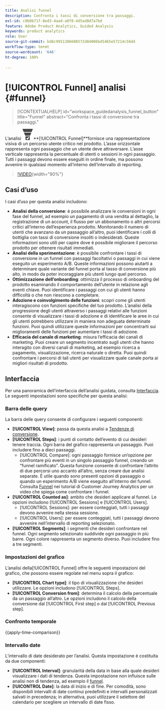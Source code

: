 ```yaml
---
title: Analisi funnel
description: Confronta i tassi di conversione tra passaggi.
exl-id: c8b0b71f-8ed3-4aad-a0f8-4d5ad8d7a7bd
feature: Adobe Product Analytics, Guided Analysis
keywords: product analytics
role: User
source-git-commit: bd8c9951386608572d84006bd5465e57214c56d4
workflow-type: tm+mt
source-wordcount: '646'
ht-degree: 100%

---
```


# [!UICONTROL Funnel] analisi {#funnel}

<!-- markdownlint-disable MD034 -->

>[!CONTEXTUALHELP]
>id="workspace_guidedanalysis_funnel_button"
>title="Funnel"
>abstract="Confronta i tassi di conversione tra passaggi."

<!-- markdownlint-enable MD034 -->

L’analisi ![ConversionFunnel ](/help/assets/icons/ConversionFunnel.svg)**[!UICONTROL Funnel]**fornisce una rappresentazione visiva di un percorso utente critico nel prodotto. L’asse orizzontale rappresenta ogni passaggio che un utente deve attraversare. L’asse verticale rappresenta la percentuale di utenti o sessioni in ogni passaggio. Tutti i passaggi devono essere eseguiti in ordine finale, ma possono avvenire in qualsiasi momento all’interno dell’intervallo di reporting.

>[!VIDEO](https://video.tv.adobe.com/v/3431274/?quality=12&learn=on&captions=ita){width="90%"}

## Casi d’uso

I casi d’uso per questa analisi includono:

* **Analisi della conversione**: è possibile analizzare le conversioni in ogni fase del funnel, ad esempio un pagamento di una vendita al dettaglio, la registrazione di un account, il flusso per un abbonamento o altri percorsi critici all’interno dell’esperienza prodotto. Monitorando il numero di utenti che avanzano da un passaggio all’altro, puoi identificare i colli di bottiglia con tassi di conversione insoliti o indesiderati. Queste informazioni sono utili per capire dove è possibile migliorare il percorso prodotto per ottenere risultati immediati.
* **Analisi della sperimentazione**: è possibile confrontare i tassi di conversione in un funnel con passaggi facoltativi o passaggi in cui viene eseguito un esperimento A/B. Queste informazioni possono aiutarti a determinare quale variante del funnel porta al tasso di conversione più alto, in modo da poter incoraggiare più utenti lungo quel percorso.
* **Ottimizzazione dell’onboarding**: ottimizza il processo di onboarding del prodotto esaminando il comportamento dell’utente in relazione agli eventi chiave. Puoi identificare i passaggi con cui gli utenti hanno difficoltà o che non riescono a completare.
* **Adozione e coinvolgimento delle funzioni**: scopri come gli utenti interagiscono con funzioni specifiche del tuo prodotto. L’analisi della progressione degli utenti attraverso i passaggi relativi alle funzioni consente di visualizzare i tassi di adozione e di identificare le aree in cui gli utenti potrebbero utilizzare in maniera non adeguata determinate funzioni. Puoi quindi utilizzare queste informazioni per concentrarti sui miglioramenti delle funzioni per aumentare i tassi di adozione.
* **Efficacia del canale di marketing**: misura l’efficacia dei canali di marketing. Puoi creare un segmento incentrato sugli utenti che hanno interagito con diversi canali di marketing, ad esempio ricerca a pagamento, visualizzazione, ricerca naturale o diretta. Puoi quindi confrontare i percorsi di tali utenti per visualizzare quale canale porta ai migliori risultati di prodotto.

## Interfaccia

Per una panoramica dell’interfaccia dell’analisi guidata, consulta [Interfaccia](../overview.md#interface). Le seguenti impostazioni sono specifiche per questa analisi:

### Barra delle query

La barra delle query consente di configurare i seguenti componenti:

* **[!UICONTROL View]**: passa da questa analisi a [Tendenze di conversione](conversion-trends.md).
* **[!UICONTROL Steps]**: i punti di contatto dell’evento di cui desideri tenere traccia. Ogni barra del grafico rappresenta un passaggio. Puoi includere fino a dieci passaggi.
   * [!UICONTROL Compare]: ogni passaggio fornisce un’opzione per confrontare più eventi in un singolo passaggio funnel, creando un “funnel ramificato”. Questa funzione consente di confrontare l’attrito di due percorsi uno accanto all’altro, senza creare due analisi separate. È utile quando sono presenti opzioni di passaggio o quando un esperimento A/B viene eseguito all’interno del funnel. Consulta [Funnel](https://experienceleague.adobe.com/it/docs/customer-journey-analytics-learn/tutorials/guided-analysis/funnel) nei tutorial di Customer Journey Analytics per un video che spiega come confrontare i funnel.
* **[!UICONTROL Counted as]**: ambito che desideri applicare al funnel. Le opzioni includono [!UICONTROL Sessions] e [!UICONTROL Users].
   * [!UICONTROL Sessions]: per essere conteggiati, tutti i passaggi devono avvenire nella stessa sessione.
   * [!UICONTROL Users]: per essere conteggiati, tutti i passaggi devono avvenire nell’intervallo di reporting selezionato.
* **[!UICONTROL Segments]**: i segmenti che desideri confrontare nel funnel. Ogni segmento selezionato suddivide ogni passaggio in più barre. Ogni colore rappresenta un segmento diverso. Puoi includere fino a tre segmenti.

### Impostazioni del grafico

L’analisi della[!UICONTROL Funnel] offre le seguenti impostazioni del grafico, che possono essere regolate nel menu sopra il grafico:

* **[!UICONTROL Chart type]**: il tipo di visualizzazione che desideri utilizzare. Le opzioni includono [!UICONTROL Steps].
* **[!UICONTROL Conversion from]**: determina il calcolo della percentuale da un passaggio all’altro. Le opzioni includono il calcolo della conversione dal [!UICONTROL First step] o dal [!UICONTROL Previous step].

### Confronto temporale

{{apply-time-comparison}}



### Intervallo date

L’intervallo di date desiderato per l’analisi. Questa impostazione è costituita da due componenti:

* **[!UICONTROL Interval]**: granularità della data in base alla quale desideri visualizzare i dati di tendenza. Questa impostazione non influisce sulle analisi non di tendenza, ad esempio il [funnel](funnel.md).
* **[!UICONTROL Date]**: la data di inizio e di fine. Per comodità, sono disponibili intervalli di date continui predefiniti e intervalli personalizzati salvati in precedenza; in alternativa, puoi utilizzare il selettore del calendario per scegliere un intervallo di date fisso.

<!--
## Example

See below for an example of the analysis.

![Funnel time compare](../assets/funnel-compare.png)

-->
